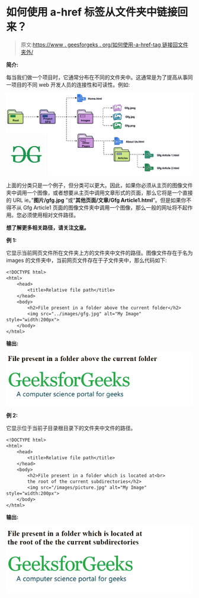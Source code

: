 # 如何使用 a-href 标签从文件夹中链接回来？

> 原文:[https://www . geesforgeks . org/如何使用-a-href-tag 链接回文件夹外/](https://www.geeksforgeeks.org/how-to-link-back-out-of-a-folder-using-the-a-href-tag/)

**简介:**

每当我们做一个项目时，它通常分布在不同的文件夹中。这通常是为了提高从事同一项目的不同 web 开发人员的连接性和可读性。例如:

![](img/514df624ef411748d3668bf2a7c0782d.png)

上面的分类只是一个例子，但分类可以更大。因此，如果你必须从主页的图像文件夹中调用一个图像，或者想要从主页中调用文章形式的页面，那么它将是一个直接的 URL ie。”**图片/gfg.jpg** ”或“**其他页面/文章/Gfg Article1.html**”。但是如果你不得不从 Gfg Article1 页面的图像文件夹中调用一个图像，那么一般的网址将不起作用。您必须使用相对文件路径。

**想了解更多相关路径，请关注[文章](https://www.geeksforgeeks.org/html-file-paths/)。**

**例 1:**

它显示当前网页文件所在文件夹上方的文件夹中文件的路径。图像文件存在于名为 images 的文件夹中，当前网页文件存在于子文件夹中，那么代码如下:

```htmlhtml
<!DOCTYPE html> 
<html> 
    <head> 
        <title>Relative file path</title> 
    </head> 
    <body> 
        <h2>File present in a folder above the current folder</h2> 
        <img src="../images/gfg.jpg" alt="My Image" style="width:200px"> 
    </body> 
</html>
```

**输出:**

![](img/e1f200fada42409eaa8b719c69b3e742.png)

**例 2:**

它显示位于当前子目录根目录下的文件夹中文件的路径。

```htmlhtml
<!DOCTYPE html> 
<html> 
    <head> 
        <title>Relative file path</title> 
    </head> 
    <body> 
        <h2>File present in a folder which is located at<br> 
        the root of the current subdirectories</h2> 
        <img src="/images/picture.jpg" alt="My Image" style="width:200px"> 
    </body> 
</html>
```

**输出:**

![](img/ea8c61b0fb168af313cf786550f00363.png)